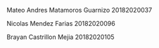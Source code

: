 Mateo Andres Matamoros Guarnizo 20182020037

Nicolas Mendez Farias 20182020096

Brayan Castrillon Mejia 20182020105

